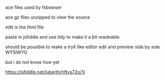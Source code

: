 ace files used by fsbowser

ace gz files unzipped to view the source

edit is the html file

paste in jsfiddle and use tidy  to make it a bit readeable

should be possible to make a tryit like editor edit and preview side by side WYSIWYG

but i do not know how yet

https://jsfiddle.net/luberth/hftvs72o/1/

